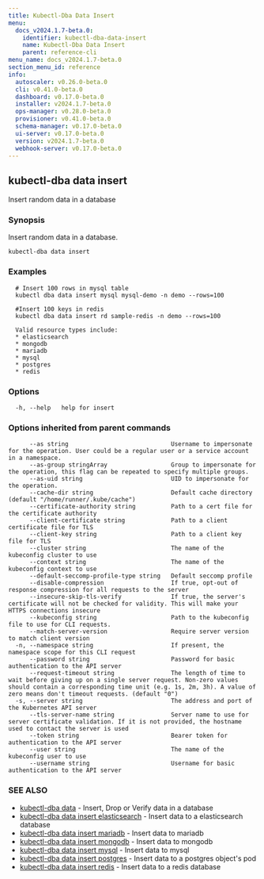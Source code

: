 ```yaml
---
title: Kubectl-Dba Data Insert
menu:
  docs_v2024.1.7-beta.0:
    identifier: kubectl-dba-data-insert
    name: Kubectl-Dba Data Insert
    parent: reference-cli
menu_name: docs_v2024.1.7-beta.0
section_menu_id: reference
info:
  autoscaler: v0.26.0-beta.0
  cli: v0.41.0-beta.0
  dashboard: v0.17.0-beta.0
  installer: v2024.1.7-beta.0
  ops-manager: v0.28.0-beta.0
  provisioner: v0.41.0-beta.0
  schema-manager: v0.17.0-beta.0
  ui-server: v0.17.0-beta.0
  version: v2024.1.7-beta.0
  webhook-server: v0.17.0-beta.0
---
```


## kubectl-dba data insert

Insert random data in a database

### Synopsis

Insert random data in a database.

```
kubectl-dba data insert
```

### Examples

```
  # Insert 100 rows in mysql table
  kubectl dba data insert mysql mysql-demo -n demo --rows=100
  
  #Insert 100 keys in redis
  kubectl dba data insert rd sample-redis -n demo --rows=100
  
  Valid resource types include:
  * elasticsearch
  * mongodb
  * mariadb
  * mysql
  * postgres
  * redis
```

### Options

```
  -h, --help   help for insert
```

### Options inherited from parent commands

```
      --as string                             Username to impersonate for the operation. User could be a regular user or a service account in a namespace.
      --as-group stringArray                  Group to impersonate for the operation, this flag can be repeated to specify multiple groups.
      --as-uid string                         UID to impersonate for the operation.
      --cache-dir string                      Default cache directory (default "/home/runner/.kube/cache")
      --certificate-authority string          Path to a cert file for the certificate authority
      --client-certificate string             Path to a client certificate file for TLS
      --client-key string                     Path to a client key file for TLS
      --cluster string                        The name of the kubeconfig cluster to use
      --context string                        The name of the kubeconfig context to use
      --default-seccomp-profile-type string   Default seccomp profile
      --disable-compression                   If true, opt-out of response compression for all requests to the server
      --insecure-skip-tls-verify              If true, the server's certificate will not be checked for validity. This will make your HTTPS connections insecure
      --kubeconfig string                     Path to the kubeconfig file to use for CLI requests.
      --match-server-version                  Require server version to match client version
  -n, --namespace string                      If present, the namespace scope for this CLI request
      --password string                       Password for basic authentication to the API server
      --request-timeout string                The length of time to wait before giving up on a single server request. Non-zero values should contain a corresponding time unit (e.g. 1s, 2m, 3h). A value of zero means don't timeout requests. (default "0")
  -s, --server string                         The address and port of the Kubernetes API server
      --tls-server-name string                Server name to use for server certificate validation. If it is not provided, the hostname used to contact the server is used
      --token string                          Bearer token for authentication to the API server
      --user string                           The name of the kubeconfig user to use
      --username string                       Username for basic authentication to the API server
```

### SEE ALSO

* [kubectl-dba data](/docs/v2024.1.7-beta.0/reference/cli/kubectl-dba_data)	 - Insert, Drop or Verify data in a database
* [kubectl-dba data insert elasticsearch](/docs/v2024.1.7-beta.0/reference/cli/kubectl-dba_data_insert_elasticsearch)	 - Insert data to a elasticsearch database
* [kubectl-dba data insert mariadb](/docs/v2024.1.7-beta.0/reference/cli/kubectl-dba_data_insert_mariadb)	 -  Insert data to mariadb
* [kubectl-dba data insert mongodb](/docs/v2024.1.7-beta.0/reference/cli/kubectl-dba_data_insert_mongodb)	 - Insert data to mongodb
* [kubectl-dba data insert mysql](/docs/v2024.1.7-beta.0/reference/cli/kubectl-dba_data_insert_mysql)	 - Insert data to mysql
* [kubectl-dba data insert postgres](/docs/v2024.1.7-beta.0/reference/cli/kubectl-dba_data_insert_postgres)	 - Insert data to a postgres object's pod
* [kubectl-dba data insert redis](/docs/v2024.1.7-beta.0/reference/cli/kubectl-dba_data_insert_redis)	 - Insert data to a redis database


